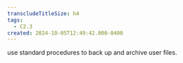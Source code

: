 ```yaml
---
transcludeTitleSize: h4
tags:
  - C2.3
created: 2024-10-05T12:49:42.000-0400
---
```

use standard procedures to back up and archive user files.